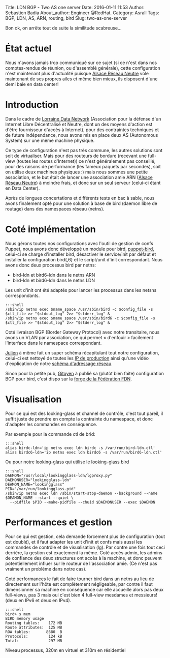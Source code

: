 Title: LDN BGP - Two AS one server
Date: 2016-01-11 11:53
Author: Sebastien Badia
About_author: Engineer @RedHat.
Category: Asrall
Tags: BGP, LDN, AS, ARN, routing, bird
Slug: two-as-one-server

Bon ok, on arrête tout de suite la similitude scabreuse…

# État actuel

Nous n'avons jamais trop communiqué sur ce sujet (si ce n'est dans nos
comptes-rendus de réunion, ou d'assemblé générale), cette configuration n'est
maintenant plus d'actualité puisque [Alsace Réseau Neutre](http://arn-fai.net/)
vole maintenant de ses propres ailes et même bien mieux, ils disposent d'une
demi baie en data center!

# Introduction

Dans le cadre de [Lorraine Data Network](https://ldn-fai.net/) (Association pour
la défense d'un Internet Libre Décentralisé et Neutre, dont un des moyens
d'action est d'être fournisseur d'accès à Internet), pour des contraintes
techniques et de future indépendance, nous avons mis en place deux AS
(Autonomous System) sur une même machine physique.

Ce type de configuration n'est pas très commune, les autres solutions sont soit
de virtualiser. Mais pour des routeurs de bordure (recevant une full-view
(toutes les routes d'Internet)) ce n'est généralement pas conseillé, pour des
raisons de performance (les fameux paquets par secondes), soit on utilise deux
machines physiques :) mais nous sommes une petite association, et le but était
de lancer une association amie ARN ([Alsace Réseau Neutre](http://arn-fai.net/))
à moindre frais, et donc sur un seul serveur (celui-ci étant en Data Center).

Après de longues concertations et différents tests en bac à sable, nous avons
finalement opté pour une solution à base de bird (daemon libre de routage) dans
des namespaces réseau (netns).

# Coté implémentation

Nous gérons toutes nos configurations avec l'outil de gestion de confs Puppet,
nous avons donc développé un module pour bird,
[puppet-bird](https://github.com/sbadia/puppet-bird.git), celui-ci se charge
d'installer bird, désactiver le service/init par défaut et installer la
configuration bird{,6} et le script/unit d'init correspondant. Nous avons donc
deux processus bird par netns:

* bird-ldn et bird6-ldn dans le netns ARN
* bird-ldn et bird6-ldn dans le netns LDN

Les unit d'init ont été adaptés pour lancer les processus dans les netsns
correspondants.

    :::shell
    /sbin/ip netns exec $name_space /usr/sbin/bird -c $config_file -s $ctl_file >> "$stdout_log" 2>> "$stderr_log" &
    /sbin/ip netns exec $name_space /usr/sbin/bird6 -c $config_file -s $ctl_file >> "$stdout_log" 2>> "$stderr_log" &

Coté livraison BGP (Border Gateway Protocol) avec notre transitaire, nous avons un VLAN
par association, ce qui permet « d'enfouir » facilement l'interface dans le
namespace correspondant.

[Julien](http://ju.vg/) à même fait un super schéma récapitulant tout notre
configuration, celui-ci est nettoyé de toutes les [IP de
production](https://wiki.ldn-fai.net/med/images/e/eb/Infra-ldn-arn.pdf) ainsi
qu'une vidéo d'explication de notre [schéma d'adressage
réseau](https://ldn-fai.net/adressage-ipv6ipv4/).

Sinon pour la petite pub, [Gitoyen](http://gitoyen.net/) à publié sa (plutôt bien
faite) configuration BGP pour bird, c'est dispo sur la [forge de la Fédération
FDN](https://code.ffdn.org/gitoyen/bird-config/).

# Visualisation

Pour ce qui est des looking-glass et channel de contrôle, c'est tout pareil, il
suffit juste de prendre en compte la contrainte du namespace, et donc d'adapter
les commandes en conséquence.

Par exemple pour la commande ctl de brid:

    :::shell
    alias birdc-ldn='ip netns exec ldn birdc -s /var/run/bird-ldn.ctl'
    alias birdc6-ldn='ip netns exec ldn birdc6 -s /var/run/bird6-ldn.ctl'

Ou pour notre [looking-glass](http://lg.ldn-fai.net) qui utilise le
[looking-glass bird](https://github.com/sileth/bird-lg.git)

    :::shell
    DAEMON="/usr/local/lookingglass-ldn/lgproxy.py"
    DAEMONUSER="lookingglass-ldn"
    DEAMON_NAME="lookingglass"
    PID="/var/run/lookingglass.pid"
    /sbin/ip netns exec ldn /sbin/start-stop-daemon --background --name $DEAMON_NAME --start --quiet \
      --pidfile $PID --make-pidfile --chuid $DAEMONUSER --exec $DAEMON

# Performances et gestion

Pour ce qui est gestion, cela demande forcement plus de configuration (tout est
doublé), et il faut adapter les unit d'init et confs mais aussi les commandes de
contrôle et de visualisation (lg). Par contre une fois tout ceci derrière, la
gestion est exactement la même. Coté accès admin, les admins de confiance des
deux structures ont accès à la machine, et donc peuvent potentiellement influer
sur le routeur de l'association amie. (Ce n'est pas vraiment un problème dans
notre cas).

Coté performances le fait de faire tourner bird dans un netns au lieu de
directement sur l'hôte est complètement négligeable, par contre il faut
dimensionner sa machine en conséquence car elle accueille alors pas deux
full-views, pas 3 mais oui c'est bien 4 full-view mesdames et messieurs! (deux
en IPv6 et deux en IPv4).

    :::shell
    bird> s mem
    BIRD memory usage
    Routing tables:    172 MB
    Route attributes:  125 MB
    ROA tables:       8680  B
    Protocols:         124 kB
    Total:             297 MB

Niveau processus, 320m en virtuel et 310m en résidentiel
